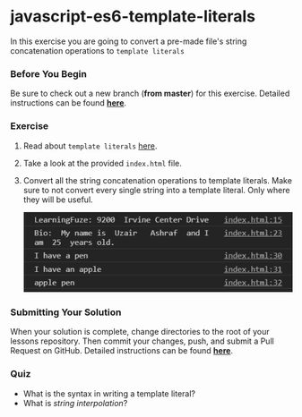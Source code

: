 # javascript-es6-template-literals

In this exercise you are going to convert a pre-made file's string concatenation operations to `template literals`


### Before You Begin

Be sure to check out a new branch (**from master**) for this exercise. Detailed instructions can be found [**here**](../../guides/before-each-exercise.md).

### Exercise

1. Read about `template literals` [here](https://exploringjs.com/impatient-js/ch_template-literals.html#template-literals).


1. Take a look at the provided `index.html` file.

1. Convert all the string concatenation operations to template literals.  Make sure to not convert every single string into a template literal.  Only where they will be useful.

    <p align='center'>
      <img src='images/template-literals-1.JPG'>
    </p>

### Submitting Your Solution

When your solution is complete, change directories to the root of your lessons repository. Then commit your changes, push, and submit a Pull Request on GitHub. Detailed instructions can be found [**here**](../../guides/after-each-exercise.md).

### Quiz

- What is the syntax in writing a template literal?
- What is _string interpolation_?
